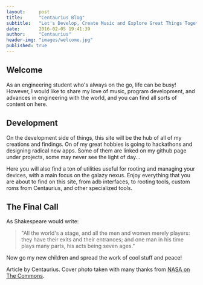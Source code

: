 ```yaml
---
layout:     post
title:      "Centaurius Blog"
subtitle:   "Let's Develop, Create Music and Explore Great Things Together!"
date:       2016-02-05 19:41:39
author:     "Centaurius"
header-img: "images/welcome.jpg"
published: true
---
```

<h2 class="section-heading">Welcome</h2>
<p>As an engineering student who's always on the go, life can be busy!  However, I would like to share my love of music, program development, and advances in engineering with the world, and you can find all sorts of content on here. </p>

<h2 class="section-heading">Development</h2>

<p>On the development side of things, this site will be the hub of all of my creations and findings. On of my great hobbies is going to hackathons and designing radical new apps.  Some of them are linked on my github page under projects, some may never see the light of day...</p>

<p>Here you will also find a ton of utilities useful for rooting and managing your devices, with a main focus on the galazy nexus.  Enjoy everything that you are about to find on this site, from adb interfaces, to rooting tools, custom roms from Centaurius, and other specialized tools.</p>

<h2 class="section-heading">The Final Call</h2>
As Shakespeare would write:
<blockquote>"All the world's a stage, and all the men and women merely players: they have their exits and their entrances; and one man in his time plays many parts, his acts being seven ages."</blockquote>

Now go my new children and spread the work of cool stuff and peace!


<p>Article by Centaurius.  Cover photo taken with many thanks from <a href="https://www.flickr.com/photos/nasacommons/">NASA on The Commons</a>.</p>
